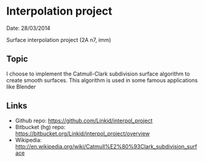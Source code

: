 Interpolation project
=====================

Date: 28/03/2014

Surface interpolation project (2A n7, imm)


Topic
-----

I choose to implement the Catmull-Clark subdivision surface algorithm to create smooth surfaces. This algorithm is used in some famous applications like Blender



Links
-----

* Github repo: https://github.com/Linkid/interpol_project
* Bitbucket (hg) repo: https://bitbucket.org/Linkid/interpol_project/overview
* Wikipedia: http://en.wikipedia.org/wiki/Catmull%E2%80%93Clark_subdivision_surface
